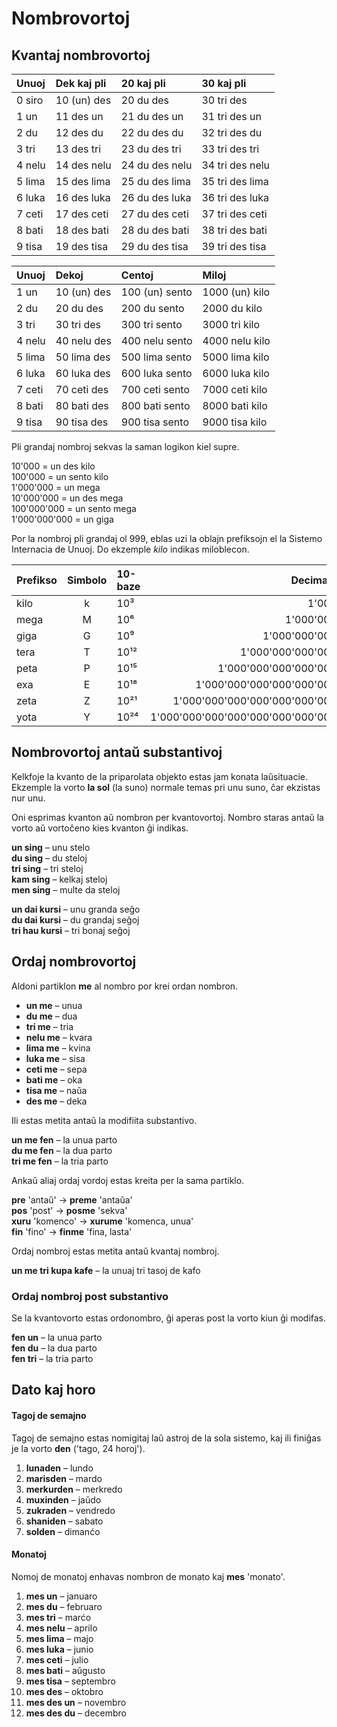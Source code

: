 # Nombrovortoj

## Kvantaj nombrovortoj

| Unuoj   | Dek kaj pli | 20 kaj pli        | 30 kaj pli       |
|:--------|:-------------|:-----------------|:-----------------|
| 0 siro  | 10 (un) des  | 20 du des        | 30 tri des       |
| 1 un    | 11 des un    | 21 du des un     | 31 tri des un    |
| 2 du    | 12 des du    | 22 du des du     | 32 tri des du    |
| 3 tri   | 13 des tri   | 23 du des tri    | 33 tri des tri   |
| 4 nelu  | 14 des nelu  | 24 du des nelu   | 34 tri des nelu  |
| 5 lima  | 15 des lima  | 25 du des lima   | 35 tri des lima  |
| 6 luka  | 16 des luka  | 26 du des luka   | 36 tri des luka  |
| 7 ceti  | 17 des ceti  | 27 du des ceti   | 37 tri des ceti  |
| 8 bati  | 18 des bati  | 28 du des bati   | 38 tri des bati  |
| 9 tisa  | 19 des tisa  | 29 du des tisa   | 39 tri des tisa  |

| Unuoj   | Dekoj        | Centoj          | Miloj            |
|:--------|:-------------|:----------------|:------------------|
| 1 un    | 10 (un) des  | 100 (un) sento  | 1000 (un) kilo    |
| 2 du    | 20 du des    | 200 du sento    | 2000 du kilo      |
| 3 tri   | 30 tri des   | 300 tri sento   | 3000 tri kilo     |
| 4 nelu  | 40 nelu   des| 400 nelu sento  | 4000 nelu kilo    |
| 5 lima  | 50 lima  des | 500 lima sento  | 5000 lima kilo    |
| 6 luka  | 60 luka des  | 600 luka sento  | 6000 luka kilo    |
| 7 ceti  | 70 ceti des  | 700 ceti sento  | 7000 ceti kilo    |
| 8 bati  | 80 bati des  | 800 bati sento  | 8000 bati kilo    |
| 9 tisa  | 90 tisa des  | 900 tisa sento  | 9000 tisa kilo    |

Pli grandaj nombroj sekvas la saman logikon kiel supre.

10'000 = un des kilo  
100'000 = un sento kilo  
1'000'000 = un mega  
10'000'000 = un des mega  
100'000'000 = un sento mega  
1'000'000'000 = un giga

Por la nombroj pli grandaj ol 999, eblas uzi la oblajn prefiksojn el la Sistemo Internacia de Unuoj.
Do ekzemple _kilo_ indikas miloblecon.

|Prefikso|Simbolo |10-baze  | Decimale                       |
|:-------|:------:|:-----|----------------------------------:|
| kilo   | k      | 10³  |                             1'000 |
| mega   | M      | 10⁶  |                         1'000'000 |
| giga   | G      | 10⁹  |                     1'000'000'000 |
| tera   | T      | 10¹² |                 1'000'000'000'000 |
| peta   | P      | 10¹⁵ |             1'000'000'000'000'000 |
| exa    | E      | 10¹⁸ |         1'000'000'000'000'000'000 |
| zeta   | Z      | 10²¹ |     1'000'000'000'000'000'000'000 |
| yota   | Y      | 10²⁴ | 1'000'000'000'000'000'000'000'000 |

## Nombrovortoj antaŭ substantivoj

Kelkfoje la kvanto de la priparolata objekto estas jam konata laŭsituacie.
Ekzemple la vorto **la sol** (la suno) normale temas pri unu suno, ĉar ekzistas nur unu.

Oni esprimas kvanton aŭ nombron per kvantovortoj.
Nombro staras antaŭ la vorto aŭ vortoĉeno kies kvanton ĝi indikas.

**un sing**
– unu stelo  
**du sing**
– du steloj  
**tri sing**
– tri steloj  
**kam sing**
– kelkaj steloj  
**men sing**
– multe da steloj

**un dai kursi**
– unu granda seĝo  
**du dai kursi**
– du grandaj seĝoj  
**tri hau kursi**
– tri bonaj seĝoj


## Ordaj nombrovortoj

Aldoni partiklon **me** al nombro por krei ordan nombron.

- **un me**
  – unua
- **du me**
  – dua
- **tri me**
  – tria
- **nelu me**
  – kvara
- **lima me**
  – kvina
- **luka me**
  – sisa
- **ceti me**
  – sepa
- **bati me**
  – oka
- **tisa me**
  – naŭa
- **des me**
  – deka

Ili estas metita antaŭ la modifiita substantivo.

**un me fen**
– la unua parto  
**du me fen**
– la dua parto  
**tri me fen**
– la tria parto

Ankaŭ aliaj ordaj vordoj estas kreita per la sama partiklo.

**pre**
'antaŭ'
→ **preme**
'antaŭa'  
**pos**
'post'
→ **posme**
'sekva'  
**xuru**
'komenco'
→ **xurume**
'komenca, unua'  
**fin**
'fino'
→ **finme**
'fina, lasta'

Ordaj nombroj estas metita antaŭ kvantaj nombroj.

**un me tri kupa kafe**
– la unuaj tri tasoj de kafo


### Ordaj nombroj post substantivo
Se la kvantovorto estas ordonombro, ĝi aperas post la vorto kiun ĝi modifas.

**fen un**
– la unua parto  
**fen du**
– la dua parto  
**fen tri**
– la tria parto  

## Dato kaj horo

#### Tagoj de semajno

Tagoj de semajno estas nomigitaj laŭ astroj de la sola sistemo, kaj ili finiĝas je la vorto
**den**
('tago, 24 horoj').

1. **lunaden**
   – lundo
2. **marisden**
   – mardo
3. **merkurden**
   – merkredo
4. **muxinden**
   – jaŭdo
5. **zukraden**
   – vendredo
6. **shaniden**
   – sabato
7. **solden**
   – dimanćo

#### Monatoj

Nomoj de monatoj enhavas nombron de monato kaj
**mes**
'monato'.

1. **mes un**
   – januaro
2. **mes du**
   – februaro
3. **mes tri**
   – marćo
4. **mes nelu**
  – aprilo
5. **mes lima**
  – majo
6. **mes luka**
  – junio
7. **mes ceti**
  – julio
8. **mes bati**
  – aŭgusto
9. **mes tisa**
  – septembro
10. **mes des**
  – oktobro
11. **mes des un**
  – novembro
12. **mes des du**
  – decembro

